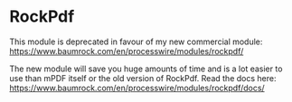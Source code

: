 # RockPdf

This module is deprecated in favour of my new commercial module: https://www.baumrock.com/en/processwire/modules/rockpdf/

The new module will save you huge amounts of time and is a lot easier to use than mPDF itself or the old version of RockPdf. Read the docs here: https://www.baumrock.com/en/processwire/modules/rockpdf/docs/
